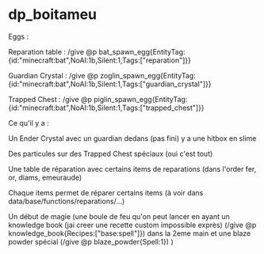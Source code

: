# dp_boitameu

Eggs :


Reparation table :
/give @p bat_spawn_egg{EntityTag:{id:"minecraft:bat",NoAI:1b,Silent:1,Tags:["reparation"]}}


Guardian Crystal :
/give @p zoglin_spawn_egg{EntityTag:{id:"minecraft:bat",NoAI:1b,Silent:1,Tags:["guardian_crystal"]}}


Trapped Chest :
/give @p piglin_spawn_egg{EntityTag:{id:"minecraft:bat",NoAI:1b,Silent:1,Tags:["trapped_chest"]}}


Ce qu'il y a :

Un Ender Crystal avec un guardian dedans (pas fini) y a une hitbox en slime

Des particules sur des Trapped Chest spéciaux (oui c'est tout)

Une table de réparation avec certains items de reparations (dans l'order fer, or, diams, emeuraude)

Chaque items permet de réparer certains items (à voir dans data/base/functions/reparations/...)

Un début de magie (une boule de feu qu'on peut lancer en ayant un knowledge book (jai creer une recette custom impossible exprès) (/give @p knowledge_book{Recipes:["base:spell"]}) dans la 2eme main et une blaze powder spécial (/give @p blaze_powder{Spell:1}) )

